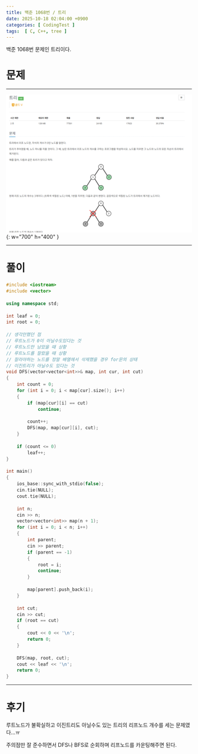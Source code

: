 ```yaml
---
title: 백준 1068번 / 트리
date: 2025-10-18 02:04:00 +0900
categories: [ CodingTest ]  
tags:  [ C, C++, tree ]
---
```


백준 1068번 문제인 트리이다.

# 문제   
---------------------------------------

![Desktop View](/assets/img/트리.png){: w="700" h="400" }

---------------------------------------

# 풀이

```c++
#include <iostream>
#include <vector>

using namespace std;

int leaf = 0;
int root = 0;

// 생각안했던 점
// 루트노드가 0이 아닐수도있다는 것
// 루트노드만 남았을 때 상황
// 루트노드를 잘랐을 때 상황
// 잘라야하는 노드를 정말 배열에서 삭제했을 경우 for문의 상태
// 이진트리가 아닐수도 있다는 것
void DFS(vector<vector<int>>& map, int cur, int cut) 
{
	int count = 0;
	for (int i = 0; i < map[cur].size(); i++)
	{
		if (map[cur][i] == cut)
			continue;

		count++;
		DFS(map, map[cur][i], cut);
	}

	if (count <= 0)
		leaf++;
}

int main()
{
	ios_base::sync_with_stdio(false);
	cin.tie(NULL);
	cout.tie(NULL);

	int n;
	cin >> n;
	vector<vector<int>> map(n + 1);
	for (int i = 0; i < n; i++)
	{
		int parent;
		cin >> parent;
		if (parent == -1)
		{
			root = i;
			continue;
		}

		map[parent].push_back(i);
	}

	int cut;
	cin >> cut;
	if (root == cut)
	{
		cout << 0 << '\n';
		return 0;
	}

	DFS(map, root, cut);
	cout << leaf << '\n';
	return 0;
}
```
---------------------------------------

# 후기

루트노드가 불확실하고 이진트리도 아닐수도 있는 트리의 리프노드 개수를 세는 문제였다...ㅠ

주의점만 잘 준수하면서 DFS나 BFS로 순회하며 리프노드를 카운팅해주면 된다.
